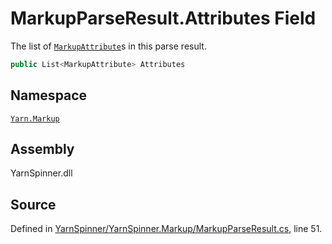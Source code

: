 # MarkupParseResult.Attributes Field

The list of [`MarkupAttribute`](/api/csharp/yarn.markup/markupattribute.md)s in this parse
result.


```csharp
public List<MarkupAttribute> Attributes
```



## Namespace
[`Yarn.Markup`](/api/csharp/yarn.markup/README.md)

## Assembly
YarnSpinner.dll

## Source
Defined in [YarnSpinner/YarnSpinner.Markup/MarkupParseResult.cs](https://github.com/YarnSpinnerTool/YarnSpinner//blob/develop/YarnSpinner/YarnSpinner.Markup/MarkupParseResult.cs#L51), line 51.
